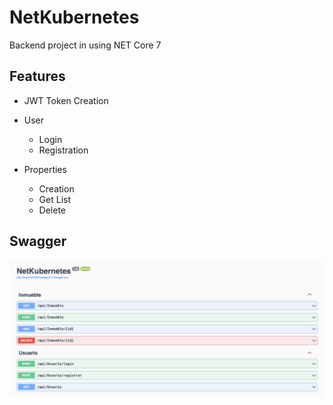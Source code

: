 # NetKubernetes

Backend project in using NET Core 7

## Features
* JWT Token Creation
* User
  * Login
  * Registration

* Properties
  * Creation
  * Get List
  * Delete

## Swagger
![Swagger](https://github.com/rogerparada/NetKubernetes/blob/main/Swagger.png)
